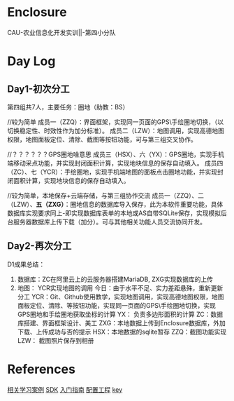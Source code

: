 # Enclosure
CAU-农业信息化开发实训||-第四小分队

# Day Log
## Day1-初次分工
第四组共7人，主要任务：圈地（助教：BS）

//较为简单
成员一（ZZQ）：界面框架，实现同一页面的GPS\手绘圈地切换，（以切换稳定性、时效性作为加分标准）。
成员二（LZW）：地图调用，实现高德地图权限，地图面板定位、清除、截图等按钮功能，可与第三组交叉协作。


//？？？？？？GPS圈地啥意思
成员三（HSX）、六（YX）：GPS圈地，实现手机端移动采点功能，并实现封闭面积计算，实现地块信息的保存自动填入。
成员四（ZC）、七（YCR）：手绘圈地，实现手机端地图的面板点击圈地功能，并实现封闭面积计算，实现地块信息的保存自动填入。

//较为简单，本地保存+云端存储，与第三组协作交流
成员一（ZZQ）、二（LZW）、**五（ZXG）**：圈地信息的数据库导入保存，此为本软件重要功能，具体数据库实现要求同上-即实现数据库表单的本地或AS自带SQLite保存，实现模拟后台服务器数据库上传下载（加分）。可与其他相关功能人员交流协同开发。
## Day2-再次分工
D1成果总结：
1. 数据库：ZC在阿里云上的云服务器搭建MariaDB, ZXG实现数据库的上传
2. 地图： YCR实现地图的调用
今日：由于水平不足、实力差距悬殊，重新更新分工
YCR：Git、Github使用教学，实现地图调用，实现高德地图权限，地图面板定位、清除、等按钮功能，实现同一页面的GPS\手绘圈地切换，实现GPS圈地和手绘圈地获取坐标的计算
YX： 负责多边形面积的计算
ZC：数据库搭建、界面框架设计、美工
ZXG：本地数据上传到Enclosure数据库，外加下载、上传成功与否的提示
HSX：本地数据的sqlite暂存
ZZQ：截图功能实现
LZW： 截图照片保存到相册


# References
[相关学习案例](https://github.com/BackMountainDevil/AndroidStudioLearn)
[SDK](https://lbs.amap.com/api/android-sdk/download/)
[入门指南](https://lbs.amap.com/api/android-location-sdk/gettingstarted/#creatproject)
[配置工程](https://lbs.amap.com/api/android-sdk/guide/create-project/android-studio-create-project)
[key](https://lbs.amap.com/api/android-location-sdk/guide/create-project/get-key/)
